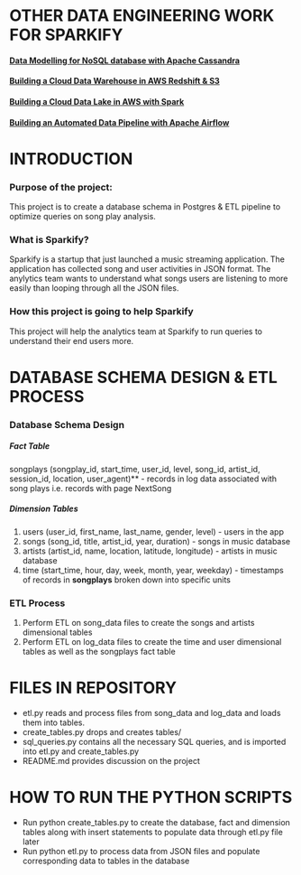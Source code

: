# OTHER DATA ENGINEERING WORK FOR SPARKIFY
#### [Data Modelling for NoSQL database with Apache Cassandra](https://github.com/lilianatang/data-modelling-with-apache-cassandra)
#### [Building a Cloud Data Warehouse in AWS Redshift & S3](https://github.com/lilianatang/building-aws-cloud-data-warehouse)
#### [Building a Cloud Data Lake in AWS with Spark](https://github.com/lilianatang/building-aws-data-lake)
#### [Building an Automated Data Pipeline with Apache Airflow](https://github.com/lilianatang/automating-data-pipeline-with-airflow)
# INTRODUCTION
### Purpose of the project:
This project is to create a database schema in Postgres & ETL pipeline to optimize queries on song play analysis. 
### What is Sparkify?
Sparkify is a startup that just launched a music streaming application. The application has collected song and user activities in JSON format. The anylytics team wants to understand what songs users are listening to more easily than looping through all the JSON files. 
### How this project is going to help Sparkify
This project will help the analytics team at Sparkify to run queries to understand their end users more.
# DATABASE SCHEMA DESIGN & ETL PROCESS
### Database Schema Design
##### **Fact Table**
songplays (songplay_id, start_time, user_id, level, song_id, artist_id, session_id, location, user_agent)** - records in log data associated with song plays i.e. records with page NextSong
##### **Dimension Tables**
1. users (user_id, first_name, last_name, gender, level) - users in the app
2. songs (song_id, title, artist_id, year, duration) - songs in music database
3. artists (artist_id, name, location, latitude, longitude) - artists in music database
4. time (start_time, hour, day, week, month, year, weekday) - timestamps of records in **songplays** broken down into specific units
### ETL Process
1. Perform ETL on song_data files to create the songs and artists dimensional tables
2. Perform ETL on log_data files to create the time and user dimensional tables as well as the songplays fact table
# FILES IN REPOSITORY
* etl.py reads and process files from song_data and log_data and loads them into tables.
* create_tables.py drops and creates tables/ 
* sql_queries.py contains all the necessary SQL queries, and is imported into etl.py and create_tables.py
* README.md provides discussion on the project
# HOW TO RUN THE PYTHON SCRIPTS
* Run python create_tables.py to create the database, fact and dimension tables along with insert statements to populate data through etl.py file later
* Run python etl.py to process data from JSON files and populate corresponding data to tables in the database
